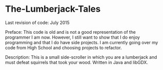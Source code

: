 # The-Lumberjack-Tales
Last revision of code: July 2015

Preface: This code is old and is not a good representation of the programmer I am now. However, I still want to show that I do enjoy programming and that I do have side projects. I am currently going over my code from High School and choosing projects to refactor.

Description: This is a small side-scroller in which you are a lumberjack and must defeat squirrels that took your wood. Written in Java and libGDX.
